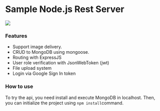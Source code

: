 # Sample Node.js Rest Server

![](https://upload.wikimedia.org/wikipedia/commons/thumb/d/d9/Node.js_logo.svg/2560px-Node.js_logo.svg.png)

### Features

- Support image delivery.
- CRUD to MongoDB using mongoose.
- Routing with ExpressJS
- User role verification with JsonWebToken (jwt)
- File upload system
- Login via Google Sign In token

### How to use

To try the api, you need install and execute MongoDB in localhost. Then, you can initialize the project using `npm install`command.